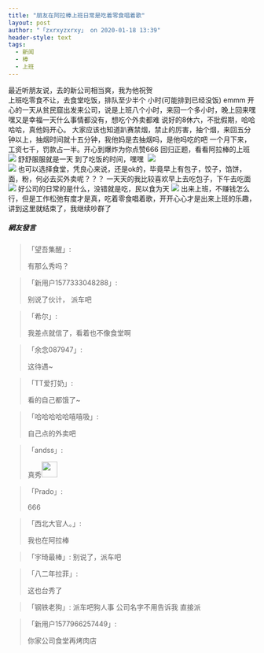```yaml
---
title: "朋友在阿拉棒上班日常是吃着零食唱着歌"
layout: post
author: "「zxrxyzxrxy」 on 2020-01-18 13:39"
header-style: text
tags:
  - 新闻
  - 棒
  - 上班
---
```


最近听朋友说，去的新公司相当爽，我为他祝贺<br>
上班吃零食不让，去食堂吃饭，排队至少半个 小时(可能排到已经没饭)
emmm
开心的一天从贫民窟出发来公司，说是上班八个小时，来回一个多小时，晚上回来嘿嘿又是幸福一天什么事情都没有，想吃个外卖都难
说好的8休六，不批假期，哈哈哈哈，真他妈开心。
大家应该也知道趴赛禁烟，禁止的厉害，抽个烟，来回五分钟以上，抽烟时间就十五分钟，我他妈是去抽烟吗，是他吗吃的吧
一个月下来，工资七千，罚款占一半。开心到爆炸为你点赞666
回归正题，看看阿拉棒的上班
<img src="http://images.feileyuan.com/images/ueditor/2020011813330000072872.PNG">
舒舒服服就是一天
到了吃饭的时间，嘿嘿
&nbsp;<img src="http://images.feileyuan.com/images/ueditor/2020011813340000262120.PNG">
<br>
<input type="hidden" value="菲乐园提供"><img src="http://images.feileyuan.com/images/ueditor/2020011813340000452677.PNG">
也可以选择食堂，凭良心来说，还是ok的，毕竟早上有包子，饺子，馅饼，面，粉，何必去买外卖呢？？？
一天天的我比较喜欢早上去吃包子，下午去吃面
<img src="http://images.feileyuan.com/images/ueditor/2020011813350000461022.PNG">
好公司的日常的是什么，没错就是吃，民以食为天
<img src="http://images.feileyuan.com/images/ueditor/2020011813360000441542.PNG">
出来上班，不赚钱怎么行，但是工作松弛有度才是真，吃着零食唱着歌，开开心心才是出来上班的乐趣，讲到这里就结束了，我继续吵群了

##### 網友發言 
> 「望吾集醒」:
> <p>有那么秀吗？</p>

> 「新用户1577333048288」:
> <p>别说了伙计， 派车吧</p>

> 「希尔」:
> <p>我差点就信了，看着也不像食堂啊</p>

> 「余念087947」:
> <p>这待遇~</p>

> 「TT爱打奶」:
> <p>看的自己都饿了~</p>

> 「哈哈哈哈哈嘻嘻吸」:
> <p>自己点的外卖吧</p>

> 「andss」:
> <p>真秀<img src="http://images.feileyuan.com/images/ueditor/dialogs/emotion/images/yct/yct_036.gif" width="32" height="32"></p>

> 「Prado」:
> <p>666</p>

> 「西北大官人。」:
> <p>我也在阿拉棒</p>

> 「宇琦最棒」:
> 别说了，派车吧

> 「八二年拉菲」:
> <p>这也台秀了</p>

> 「钢铁老狗」:
> 派车吧狗人事 公司名字不用告诉我 直接派

> 「新用户1577966257449」:
> <p>你家公司食堂再烤肉店</p>



